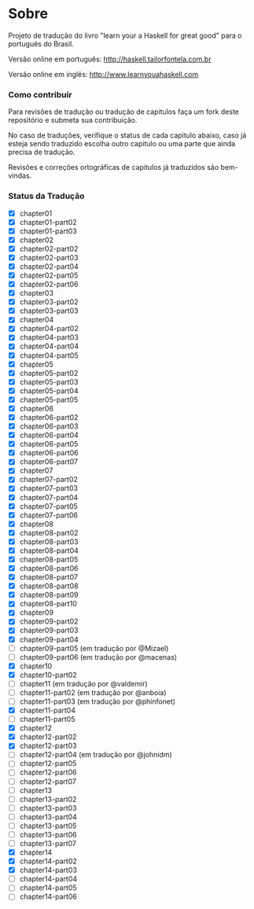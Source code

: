 Sobre
==============

Projeto de tradução do livro "learn your a Haskell for great good" para o português do Brasil.

Versão online em português:
http://haskell.tailorfontela.com.br

Versão online em inglês:
http://www.learnyouahaskell.com


### Como contribuir

Para revisões de tradução ou tradução de capitulos faça um fork deste repositório e submeta sua contribuição.

No caso de traduções, verifique o status de cada capitulo abaixo, caso já esteja sendo traduzido escolha outro capitulo ou uma parte que ainda precisa de tradução.

 
Revisões e correções ortográficas de capitulos já traduzidos são bem-vindas.


### Status da Tradução

 - [x] chapter01
 - [x] chapter01-part02
 - [x] chapter01-part03
 - [x] chapter02
 - [x] chapter02-part02
 - [x] chapter02-part03
 - [x] chapter02-part04
 - [x] chapter02-part05
 - [x] chapter02-part06
 - [x] chapter03
 - [x] chapter03-part02
 - [x] chapter03-part03
 - [x] chapter04
 - [x] chapter04-part02
 - [x] chapter04-part03
 - [x] chapter04-part04
 - [x] chapter04-part05
 - [x] chapter05
 - [x] chapter05-part02
 - [x] chapter05-part03
 - [x] chapter05-part04
 - [x] chapter05-part05
 - [x] chapter06
 - [x] chapter06-part02
 - [x] chapter06-part03
 - [x] chapter06-part04
 - [x] chapter06-part05
 - [x] chapter06-part06
 - [x] chapter06-part07
 - [x] chapter07
 - [x] chapter07-part02
 - [x] chapter07-part03
 - [x] chapter07-part04
 - [x] chapter07-part05
 - [x] chapter07-part06
 - [x] chapter08
 - [x] chapter08-part02
 - [x] chapter08-part03
 - [x] chapter08-part04
 - [x] chapter08-part05
 - [x] chapter08-part06
 - [x] chapter08-part07
 - [x] chapter08-part08
 - [x] chapter08-part09
 - [x] chapter08-part10
 - [x] chapter09
 - [x] chapter09-part02
 - [x] chapter09-part03
 - [x] chapter09-part04
 - [ ] chapter09-part05   (em tradução por @Mizael)
 - [ ] chapter09-part06   (em tradução por @macenas)
 - [x] chapter10
 - [x] chapter10-part02
 - [ ] chapter11          (em tradução por @valdemir)
 - [ ] chapter11-part02   (em tradução por @anboia)
 - [ ] chapter11-part03   (em tradução por @phinfonet)
 - [x] chapter11-part04   
 - [ ] chapter11-part05
 - [X] chapter12          
 - [X] chapter12-part02   
 - [X] chapter12-part03
 - [ ] chapter12-part04   (em tradução por @johnidm) 
 - [ ] chapter12-part05
 - [ ] chapter12-part06
 - [ ] chapter12-part07
 - [ ] chapter13
 - [ ] chapter13-part02
 - [ ] chapter13-part03
 - [ ] chapter13-part04
 - [ ] chapter13-part05
 - [ ] chapter13-part06
 - [ ] chapter13-part07
 - [x] chapter14
 - [x] chapter14-part02
 - [x] chapter14-part03
 - [ ] chapter14-part04
 - [ ] chapter14-part05
 - [ ] chapter14-part06
